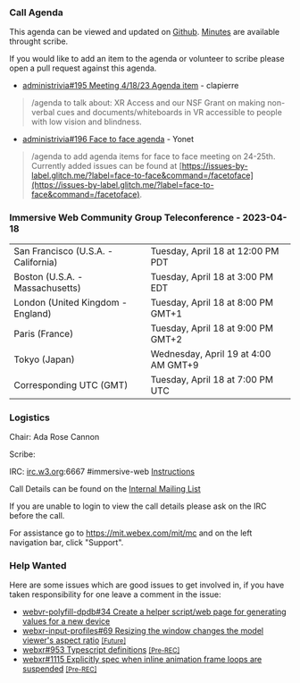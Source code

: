 ### Call Agenda

This agenda can be viewed and updated on [Github](https://github.com/immersive-web/administrivia/blob/main/meetings/cg/2023-04-18-Immersive_Web_Community_Group_Teleconference-agenda.md). [Minutes](https://www.w3.org/2023/04/18-immersive-web-minutes.html) are available throught scribe.


If you would like to add an item to the agenda or volunteer to scribe please open a pull request against this agenda.

* [administrivia#195 Meeting 4/18/23 Agenda item](https://github.com/immersive-web/administrivia/issues/195) - clapierre
> /agenda to talk about: XR Access and our NSF Grant on making non-verbal cues and documents/whiteboards in VR accessible to people with low vision and blindness.

* [administrivia#196 Face to face agenda](https://github.com/immersive-web/administrivia/issues/196) - Yonet
> /agenda to add agenda items for face to face meeting on 24-25th. Currently added issues can be found at [https://issues-by-label.glitch.me/?label=face-to-face&command=/facetoface](https://issues-by-label.glitch.me/?label=face-to-face&command=/facetoface).

### Immersive Web Community Group Teleconference - 2023-04-18

<table>
<tr><td> San Francisco (U.S.A. - California) <td> Tuesday, April 18 at 12:00 PM PDT
<tr><td> Boston (U.S.A. - Massachusetts) <td> Tuesday, April 18 at 3:00 PM EDT
<tr><td> London (United Kingdom - England) <td> Tuesday, April 18 at 8:00 PM GMT+1
<tr><td> Paris (France) <td> Tuesday, April 18 at 9:00 PM GMT+2
<tr><td> Tokyo (Japan) <td> Wednesday, April 19 at 4:00 AM GMT+9
<tr><td> Corresponding UTC (GMT) <td> Tuesday, April 18 at 7:00 PM UTC
</table>

### Logistics

Chair: Ada Rose Cannon

Scribe:

IRC: [irc.w3.org](http://irc.w3.org/):6667 #immersive-web [Instructions](https://github.com/immersive-web/administrivia/blob/main/IRC.md)

Call Details can be found on the [Internal Mailing List](https://lists.w3.org/Archives/Member/internal-immersive-web/2019Feb/0002.html)

If you are unable to login to view the call details please ask on the IRC before the call.

For assistance go to https://mit.webex.com/mit/mc  and on the left navigation bar, click "Support".

### Help Wanted

Here are some issues which are good issues to get involved in, if you have taken responsibility for one leave a comment in the issue:

- [webvr-polyfill-dpdb#34 Create a helper script/web page for generating values for a new device](https://github.com/immersive-web/webvr-polyfill-dpdb/issues/34)
- [webxr-input-profiles#69 Resizing the window changes the model viewer's aspect ratio](https://github.com/immersive-web/webxr-input-profiles/issues/69) [<small>[Future]</small>](https://api.github.com/repos/immersive-web/webxr-input-profiles/milestones/4)
- [webxr#953 Typescript definitions](https://github.com/immersive-web/webxr/issues/953) [<small>[Pre-REC]</small>](https://api.github.com/repos/immersive-web/webxr/milestones/16)
- [webxr#1115 Explicitly spec when inline animation frame loops are suspended](https://github.com/immersive-web/webxr/issues/1115) [<small>[Pre-REC]</small>](https://api.github.com/repos/immersive-web/webxr/milestones/16)


              

